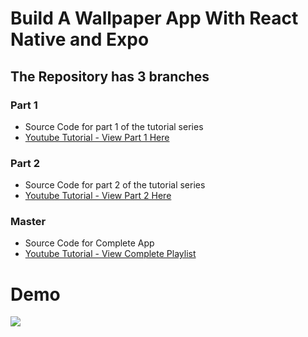 # Build A Wallpaper App With React Native and Expo

## The Repository has 3 branches

### Part 1

- Source Code for part 1 of the tutorial series
- [Youtube Tutorial - View Part 1 Here]('https://youtu.be/4VKynwqAMp0')

### Part 2

- Source Code for part 2 of the tutorial series
- [Youtube Tutorial - View Part 2 Here]('https://youtu.be/1VirJMNvtds')

### Master

- Source Code for Complete App
- [Youtube Tutorial - View Complete Playlist ]('https://www.youtube.com/playlist?list=PLy9JCsy2u97mGklzG1Ynbe-f-5Fq8FVpi')

# Demo

![](https://media.giphy.com/media/iBj8c25K7Oi4AMTtPv/giphy.gif)
